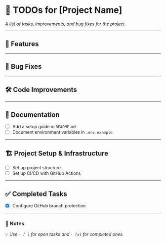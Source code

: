 # 📌 TODOs for [Project Name]
*A list of tasks, improvements, and bug fixes for the project.*

---

## 🚀 Features
 

---

## 🐞 Bug Fixes

---

## 🛠 Code Improvements

---

## 📖 Documentation
- [ ] Add a setup guide in `README.md` 
- [ ] Document environment variables in `.env.example`

---

## 🏗 Project Setup & Infrastructure
- [ ] Set up project structure
- [ ] Set up CI/CD with GitHub Actions  
---

## ✅ Completed Tasks
- [x] Configure GitHub branch protection  

---

### 📌 Notes
💡 *Use `- [ ]` for open tasks and `- [x]` for completed ones.*  